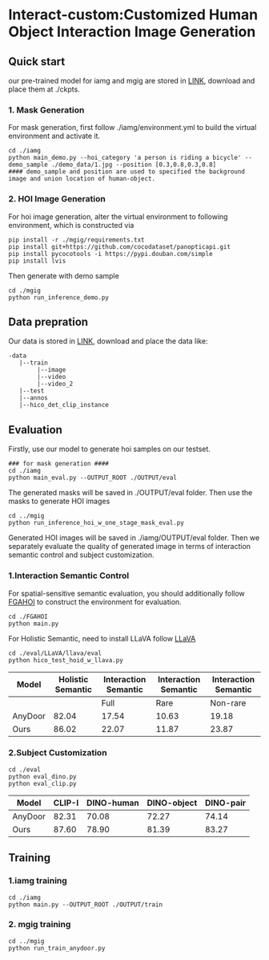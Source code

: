# Interact-custom:Customized Human Object Interaction Image Generation


## Quick start
our pre-trained model for iamg and mgig are stored in [LINK](https://www.alipan.com/t/TALQI80rnTOe4AzZNDjp), download and place them at ./ckpts.
### 1. Mask Generation
For mask generation, first follow ./iamg/environment.yml to build the virtual environment and activate it.
```
cd ./iamg
python main_demo.py --hoi_category 'a person is riding a bicycle' --demo_sample ./demo_data/1.jpg --position [0.3,0.8,0.3,0.8]
#### demo_sample and position are used to specified the background image and union location of human-object.
```

### 2. HOI Image Generation
For hoi image generation, alter the virtual environment to following environment, which is constructed via
```
pip install -r ./mgig/requirements.txt
pip install git+https://github.com/cocodataset/panopticapi.git
pip install pycocotools -i https://pypi.douban.com/simple
pip install lvis
```
Then generate with demo sample
```
cd ./mgig
python run_inference_demo.py
```

## Data prepration
Our data is stored in [LINK](https://www.alipan.com/t/KFYVLE2H3mJRLEnHcOb0), download and place the data like:
```
-data
   |--train
        |--image
        |--video
        |--video_2
   |--test
   |--annos
   |--hico_det_clip_instance
```
## Evaluation
Firstly, use our model to generate hoi samples on our testset.
```
### for mask generation ####
cd ./iamg
python main_eval.py --OUTPUT_ROOT ./OUTPUT/eval
```
The generated masks will be saved in ./OUTPUT/eval folder. Then use the masks to generate HOI images
```
cd ../mgig
python run_inference_hoi_w_one_stage_mask_eval.py
```
Generated HOI images will be saved in ./iamg/OUTPUT/eval folder.
Then we separately evaluate the quality of generated image in terms of interaction semantic control and subject customization.
### 1.Interaction Semantic Control
For spatial-sensitive semantic evaluation, you should additionally follow [FGAHOI](https://github.com/xiaomabufei/FGAHOI) to construct the environment for evaluation. 
```
cd ./FGAHOI
python main.py
```

For Holistic Semantic, need to install LLaVA follow [LLaVA](https://github.com/haotian-liu/LLaVA)
```
cd ./eval/LLaVA/llava/eval
python hico_test_hoid_w_llava.py
```
| Model  | Holistic Semantic|Interaction Semantic|Interaction Semantic|Interaction Semantic|
| --- | ----------- |----- |----- |----- |
|    |   | Full | Rare | Non-rare|
|AnyDoor   | 82.04|17.54 |10.63 |19.18|
| Ours  | 86.02 |22.07|11.87|23.87|
### 2.Subject Customization
```
cd ./eval
python eval_dino.py
python eval_clip.py
```
| Model  | CLIP-I|DINO-human|DINO-object|DINO-pair|
| --- | ----------- |----- |----- |----- |
|AnyDoor   | 82.31 |70.08 |72.27 |74.14|
| Ours  |  87.60 |78.90 |81.39 |83.27|

## Training
### 1.iamg training
```
cd ./iamg
python main.py --OUTPUT_ROOT ./OUTPUT/train
```
### 2. mgig training

```
cd ../mgig
python run_train_anydoor.py
```

